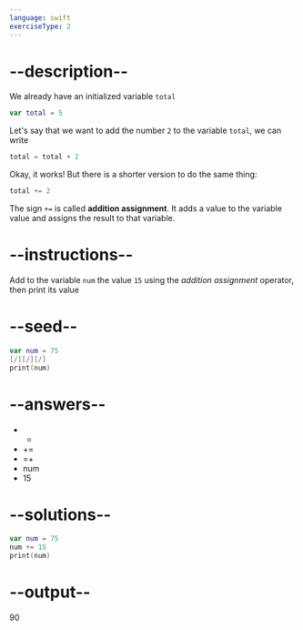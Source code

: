 ```yaml
---
language: swift
exerciseType: 2
---
```


# --description--

We already have an initialized variable `total`
```swift
var total = 5
```
Let's say that we want to add the number `2` to the variable `total`, we can write
```swift
total = total + 2
```
Okay, it works! But there is a shorter version to do the same thing:
```swift
total += 2
```
The sign `+=` is called **addition assignment**.
It adds a value to the variable value and assigns the result to that variable.

# --instructions--

Add to the variable `num` the value `15` using the *addition assignment* operator, then print its value

# --seed--

```swift
var num = 75
[/][/][/]
print(num)
```

# --answers--

- +
- +=
- =+
- num 
-  15

# --solutions--

```swift
var num = 75
num += 15
print(num)
```

# --output--

90
